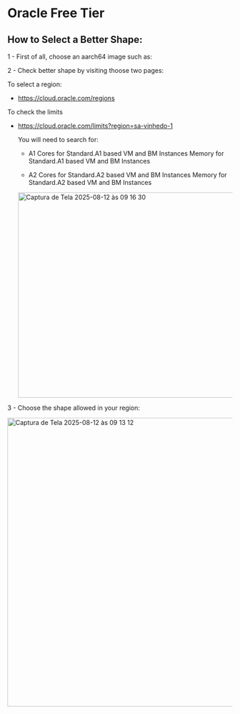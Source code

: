 # Oracle Free Tier

## How to Select a Better Shape:

1 - First of all, choose an aarch64 image such as:

2 - Check better shape by visiting thoose two pages:

To select a region:
 - https://cloud.oracle.com/regions

To check the limits
 - https://cloud.oracle.com/limits?region=sa-vinhedo-1

   You will need to search for:
     - A1 
       Cores for Standard.A1 based VM and BM Instances
       Memory for Standard.A1 based VM and BM Instances
       
     - A2
       Cores for Standard.A2 based VM and BM Instances
       Memory for Standard.A2 based VM and BM Instances
   
      <img width="1499" height="460" alt="Captura de Tela 2025-08-12 às 09 16 30" src="https://github.com/user-attachments/assets/70ce9180-616d-4df5-b0c3-4e391ebd68c1" />


3 - Choose the shape allowed in your region:


<img width="1495" height="647" alt="Captura de Tela 2025-08-12 às 09 13 12" src="https://github.com/user-attachments/assets/b5e327e8-890e-478f-a4b1-a3cdc639d207" />

